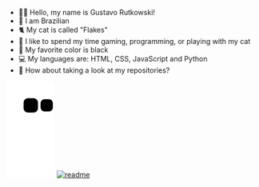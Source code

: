 - 🧑🏻 Hello, my name is Gustavo Rutkowski!
- 🏴 I am Brazilian
- 🐈 My cat is called "Flakes"
- 🎈 I like to spend my time gaming, programming, or playing with my cat
- 🖤 My favorite color is black
- 💻 My languages ​​are: HTML, CSS, JavaScript and Python
- 🤝 How about taking a look at my repositories?

![Snake animation](https://github.com/GustavoRutkowski/GustavoRutkowski/blob/output/github-contribution-grid-snake.svg)
[![readme](https://github-readme-stats.vercel.app/api/pin/?username=GustavoRutkowski&repo=GustavoRutkowski&theme=dark)](https://github.com/artur-debv/artur-debv)
